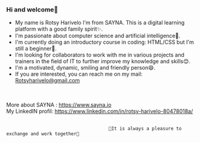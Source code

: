### Hi and welcome👋

 - My name is Rotsy Harivelo I'm from SAYNA. This is a digital learning platform with a good family spirit✨.
 - I'm passionate about computer science and artificial intelligence🤖.
 - I'm currently doing an introductory course in coding: HTML/CSS but I'm still a beginner🌱.
 - I'm looking for collaborators to work with me in various projects and trainers in the field of IT to further improve my knowledge and skills😊.
 - I'm a motivated, dynamic, smiling and friendly person😄.
 - If you are interested, you can reach me on my mail: Rotsyharivelo@gmail.com

<br><br>
More about SAYNA : https://www.sayna.io<br>
My LinkedIN profil: https://www.linkedin.com/in/rotsy-harivelo-80478018a/
<br><br>


                                          🎈It is always a pleasure to exchange and work together🤝
                                               
